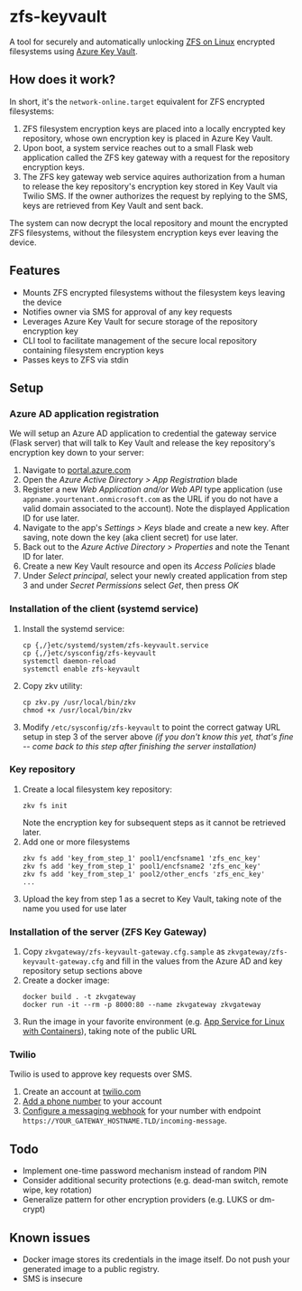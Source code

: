 zfs-keyvault
======
A tool for securely and automatically unlocking [ZFS on Linux](http://zfsonlinux.org/) encrypted filesystems using [Azure Key Vault](https://azure.microsoft.com/en-us/services/key-vault/).

## How does it work?
In short, it's the `network-online.target` equivalent for ZFS encrypted filesystems:

1. ZFS filesystem encryption keys are placed into a locally encrypted key repository, whose own encryption key is placed in Azure Key Vault.
2. Upon boot, a system service reaches out to a small Flask web application called the ZFS key gateway with a request for the repository encryption keys.
3. The ZFS key gateway web service aquires authorization from a human to release the key repository's encryption key stored in Key Vault via Twilio SMS. If the owner authorizes the request by replying to the SMS, keys are retrieved from Key Vault and sent back.

The system can now decrypt the local repository and mount the encrypted ZFS filesystems, without the filesystem encryption keys ever leaving the device.

## Features
- Mounts ZFS encrypted filesystems without the filesystem keys leaving the device
- Notifies owner via SMS for approval of any key requests
- Leverages Azure Key Vault for secure storage of the repository encryption key
- CLI tool to facilitate management of the secure local repository containing filesystem encryption keys
- Passes keys to ZFS via stdin

## Setup
### Azure AD application registration
We will setup an Azure AD application to credential the gateway service (Flask server) that will talk to Key Vault and release the key repository's encryption key down to your server:
1. Navigate to [portal.azure.com](https://portal.azure.com)
2. Open the *Azure Active Directory > App Registration* blade
3. Register a new *Web Application and/or Web API* type application (use `appname.yourtenant.onmicrosoft.com` as the URL if you do not have a valid domain associated to the account). Note the displayed Application ID for use later.
4. Navigate to the app's *Settings > Keys* blade and create a new key. After saving, note down the key (aka client secret) for use later.
5. Back out to the *Azure Active Directory > Properties* and note the Tenant ID for later.
5. Create a new Key Vault resource and open its *Access Policies* blade
6. Under *Select principal*, select your newly created application from step 3 and under *Secret Permissions* select *Get*, then press *OK*

### Installation of the client (systemd service)
1. Install the systemd service:
    ```
    cp {,/}etc/systemd/system/zfs-keyvault.service
    cp {,/}etc/sysconfig/zfs-keyvault
    systemctl daemon-reload
    systemctl enable zfs-keyvault
    ```
2. Copy zkv utility:
    ```
    cp zkv.py /usr/local/bin/zkv
    chmod +x /usr/local/bin/zkv
    ```
3. Modify `/etc/sysconfig/zfs-keyvault` to point the correct gatway URL setup in step 3 of the server above *(if you don't know this yet, that's fine -- come back to this step after finishing the server installation)*

### Key repository
1. Create a local filesystem key repository:
    ```
    zkv fs init
    ```
    Note the encryption key for subsequent steps as it cannot be retrieved later.
2. Add one or more filesystems
    ```
    zkv fs add 'key_from_step_1' pool1/encfsname1 'zfs_enc_key'
    zkv fs add 'key_from_step_1' pool1/encfsname2 'zfs_enc_key'
    zkv fs add 'key_from_step_1' pool2/other_encfs 'zfs_enc_key'
    ...
    ```
3. Upload the key from step 1 as a secret to Key Vault, taking note of the name you used for use later

### Installation of the server (ZFS Key Gateway)
1. Copy `zkvgateway/zfs-keyvault-gateway.cfg.sample` as `zkvgateway/zfs-keyvault-gateway.cfg` and fill in the values from the Azure AD and key repository setup sections above
2. Create a docker image:
    ```
    docker build . -t zkvgateway
    docker run -it --rm -p 8000:80 --name zkvgateway zkvgateway
    ```
3. Run the image in your favorite environment (e.g. [App Service for Linux with Containers](https://docs.microsoft.com/en-us/azure/app-service/containers/tutorial-custom-docker-image)), taking note of the public URL

### Twilio
Twilio is used to approve key requests over SMS.
1. Create an account at [twilio.com](https://www.twilio.com/)
2. [Add a phone number](https://www.twilio.com/console/phone-numbers/search) to your account
3. [Configure a messaging webhook](https://support.twilio.com/hc/en-us/articles/223135027-Configuring-phone-numbers-to-receive-calls-or-SMS-messages) for your number with endpoint  `https://YOUR_GATEWAY_HOSTNAME.TLD/incoming-message`.

## Todo
* Implement one-time password mechanism instead of random PIN
* Consider additional security protections (e.g. dead-man switch, remote wipe, key rotation)
* Generalize pattern for other encryption providers (e.g. LUKS or dm-crypt)

## Known issues
* Docker image stores its credentials in the image itself. Do not push your generated image to a public registry.
* SMS is insecure